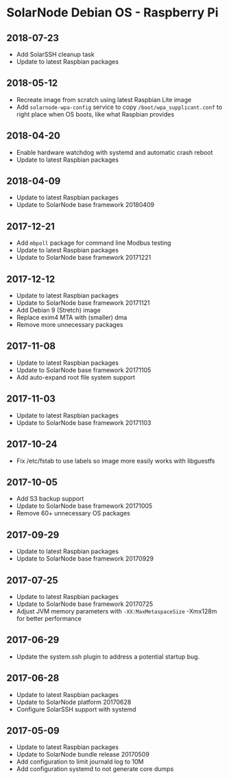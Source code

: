 # SolarNode Debian OS - Raspberry Pi

## 2018-07-23

 * Add SolarSSH cleanup task
 * Update to latest Raspbian packages

## 2018-05-12

 * Recreate image from scratch using latest Raspbian Lite image
 * Add `solarnode-wpa-config` service to copy `/boot/wpa_supplicant.conf` to
   right place when OS boots, like what Raspbian provides

## 2018-04-20

 * Enable hardware watchdog with systemd and automatic crash reboot
 * Update to latest Raspbian packages

## 2018-04-09

 * Update to latest Raspbian packages
 * Update to SolarNode base framework 20180409

## 2017-12-21

 * Add `mbpoll` package for command line Modbus testing
 * Update to latest Raspbian packages
 * Update to SolarNode base framework 20171221

## 2017-12-12

 * Update to latest Raspbian packages
 * Update to SolarNode base framework 20171121
 * Add Debian 9 (Stretch) image
 * Replace exim4 MTA with (smaller) dma
 * Remove more unnecessary packages

## 2017-11-08

 * Update to latest Raspbian packages
 * Update to SolarNode base framework 20171105
 * Add auto-expand root file system support


## 2017-11-03

 * Update to latest Raspbian packages
 * Update to SolarNode base framework 20171103


## 2017-10-24

 * Fix /etc/fstab to use labels so image more easily works with libguestfs


## 2017-10-05

 * Add S3 backup support
 * Update to SolarNode base framework 20171005
 * Remove 60+ unnecessary OS packages


## 2017-09-29

 * Update to latest Raspbian packages
 * Update to SolarNode base framework 20170929


## 2017-07-25

 * Update to latest Raspbian packages
 * Update to SolarNode base framework 20170725
 * Adjust JVM memory parameters with `-XX:MaxMetaspaceSize` -Xmx128m for
   better performance


## 2017-06-29

 * Update the system.ssh plugin to address a potential startup bug.


## 2017-06-28

 * Update to latest Raspbian packages
 * Update to SolarNode platform 20170628
 * Configure SolarSSH support with systemd


## 2017-05-09

 * Update to latest Raspbian packages
 * Update to SolarNode bundle release 20170509
 * Add configuration to limit journald log to 10M
 * Add configuration systemd to not generate core dumps

